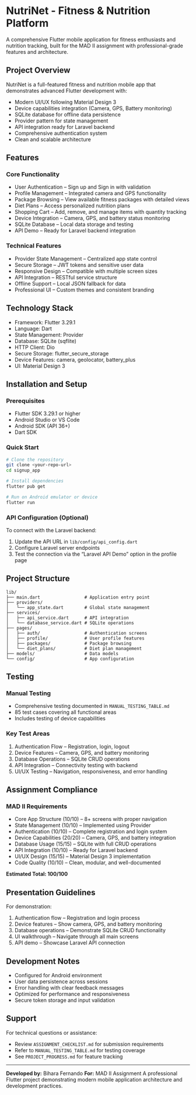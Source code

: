 # NutriNet - Fitness & Nutrition Platform

A comprehensive Flutter mobile application for fitness enthusiasts and nutrition tracking, built for the MAD II assignment with professional-grade features and architecture.

## Project Overview

NutriNet is a full-featured fitness and nutrition mobile app that demonstrates advanced Flutter development with:

* Modern UI/UX following Material Design 3
* Device capabilities integration (Camera, GPS, Battery monitoring)
* SQLite database for offline data persistence
* Provider pattern for state management
* API integration ready for Laravel backend
* Comprehensive authentication system
* Clean and scalable architecture

## Features

### Core Functionality

* User Authentication – Sign up and Sign in with validation
* Profile Management – Integrated camera and GPS functionality
* Package Browsing – View available fitness packages with detailed views
* Diet Plans – Access personalized nutrition plans
* Shopping Cart – Add, remove, and manage items with quantity tracking
* Device Integration – Camera, GPS, and battery status monitoring
* SQLite Database – Local data storage and testing
* API Demo – Ready for Laravel backend integration

### Technical Features

* Provider State Management – Centralized app state control
* Secure Storage – JWT tokens and sensitive user data
* Responsive Design – Compatible with multiple screen sizes
* API Integration – RESTful service structure
* Offline Support – Local JSON fallback for data
* Professional UI – Custom themes and consistent branding

## Technology Stack

* Framework: Flutter 3.29.1
* Language: Dart
* State Management: Provider
* Database: SQLite (sqflite)
* HTTP Client: Dio
* Secure Storage: flutter_secure_storage
* Device Features: camera, geolocator, battery_plus
* UI: Material Design 3

## Installation and Setup

### Prerequisites

* Flutter SDK 3.29.1 or higher
* Android Studio or VS Code
* Android SDK (API 36+)
* Dart SDK

### Quick Start

```bash
# Clone the repository
git clone <your-repo-url>
cd signup_app

# Install dependencies
flutter pub get

# Run on Android emulator or device
flutter run
```

### API Configuration (Optional)

To connect with the Laravel backend:

1. Update the API URL in `lib/config/api_config.dart`
2. Configure Laravel server endpoints
3. Test the connection via the “Laravel API Demo” option in the profile page

## Project Structure

```
lib/
├── main.dart                 # Application entry point
├── providers/
│   └── app_state.dart        # Global state management
├── services/
│   ├── api_service.dart      # API integration
│   └── database_service.dart # SQLite operations
├── pages/
│   ├── auth/                 # Authentication screens
│   ├── profile/              # User profile features
│   ├── packages/             # Package browsing
│   └── diet_plans/           # Diet plan management
├── models/                   # Data models
└── config/                   # App configuration
```

## Testing

### Manual Testing

* Comprehensive testing documented in `MANUAL_TESTING_TABLE.md`
* 85 test cases covering all functional areas
* Includes testing of device capabilities

### Key Test Areas

1. Authentication Flow – Registration, login, logout
2. Device Features – Camera, GPS, and battery monitoring
3. Database Operations – SQLite CRUD operations
4. API Integration – Connectivity testing with backend
5. UI/UX Testing – Navigation, responsiveness, and error handling

## Assignment Compliance

### MAD II Requirements

* Core App Structure (10/10) – 8+ screens with proper navigation
* State Management (10/10) – Implemented using Provider
* Authentication (10/10) – Complete registration and login system
* Device Capabilities (20/20) – Camera, GPS, and battery integration
* Database Usage (15/15) – SQLite with full CRUD operations
* API Integration (10/10) – Ready for Laravel backend
* UI/UX Design (15/15) – Material Design 3 implementation
* Code Quality (10/10) – Clean, modular, and well-documented

**Estimated Total: 100/100**

## Presentation Guidelines

For demonstration:

1. Authentication flow – Registration and login process
2. Device features – Show camera, GPS, and battery monitoring
3. Database operations – Demonstrate SQLite CRUD functionality
4. UI walkthrough – Navigate through all main screens
5. API demo – Showcase Laravel API connection

## Development Notes

* Configured for Android environment
* User data persistence across sessions
* Error handling with clear feedback messages
* Optimized for performance and responsiveness
* Secure token storage and input validation

## Support

For technical questions or assistance:

* Review `ASSIGNMENT_CHECKLIST.md` for submission requirements
* Refer to `MANUAL_TESTING_TABLE.md` for testing coverage
* See `PROJECT_PROGRESS.md` for feature tracking

---

**Developed by:** Bihara Fernando
**For:** MAD II Assignment
A professional Flutter project demonstrating modern mobile application architecture and development practices.
